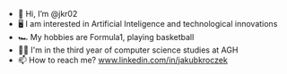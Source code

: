 - 👋 Hi, I’m @jkr02
- 🖥️ I am interested in Artificial Inteligence and technological innovations
- 🏎️ My hobbies are Formula1, playing basketball
- 👨‍🎓 I'm in the third year of computer science studies at AGH
- 📫 How to reach me?
www.linkedin.com/in/jakubkroczek
<!---
jkr02/jkr02 is a ✨ special ✨ repository because its `README.md` (this file) appears on your GitHub profile.
You can click the Preview link to take a look at your changes.
--->

